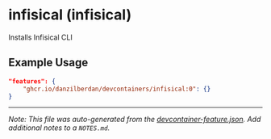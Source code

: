 
# infisical (infisical)

Installs Infisical CLI

## Example Usage

```json
"features": {
    "ghcr.io/danzilberdan/devcontainers/infisical:0": {}
}
```





---

_Note: This file was auto-generated from the [devcontainer-feature.json](https://github.com/danzilberdan/devcontainers/blob/main/src/infisical/devcontainer-feature.json).  Add additional notes to a `NOTES.md`._
